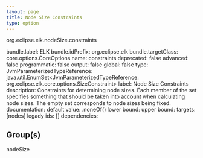 ```yaml
---
layout: page
title: Node Size Constraints
type: option
---
```

org.eclipse.elk.nodeSize.constraints

bundle.label: ELK
bundle.idPrefix: org.eclipse.elk
bundle.targetClass: core.options.CoreOptions
name: constraints
deprecated: false
advanced: false
programmatic: false
output: false
global: false
type: JvmParameterizedTypeReference: java.util.EnumSet<JvmParameterizedTypeReference: org.eclipse.elk.core.options.SizeConstraint>
label: Node Size Constraints
description: Constraints for determining node sizes. Each member of the set specifies something that
			should be taken into account when calculating node sizes. The empty set corresponds to
			node sizes being fixed.
documentation: 
default value: <XFeatureCallImplCustom>.noneOf(<XFeatureCallImplCustom>)
lower bound: 
upper bound: 
targets: [nodes]
legady ids: []
dependencies:

## Group(s)
nodeSize 

